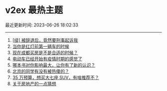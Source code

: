 # v2ex 最热主题

最近更新时间: 2023-06-26 18:02:33

--- 
1. [[续] 被辞退后，竟然要刑事起诉我](https://www.v2ex.com/t/951649) 
2. [当你是红灯前第一辆车的时候](https://www.v2ex.com/t/951664) 
3. [现在成都买房是不是合适的时候？](https://www.v2ex.com/t/951629) 
4. [电动车已经开始有疫情时期的感觉了](https://www.v2ex.com/t/951660) 
5. [哪本书对你影响最大，让你有了新的认识？](https://www.v2ex.com/t/951691) 
6. [北京的同学有没有被热傻的？](https://www.v2ex.com/t/951658) 
7. [35 万预算，想买大七座 SUV，有啥推荐不？](https://www.v2ex.com/t/951679) 
8. [关于房地产的一点猜想](https://www.v2ex.com/t/951706) 
